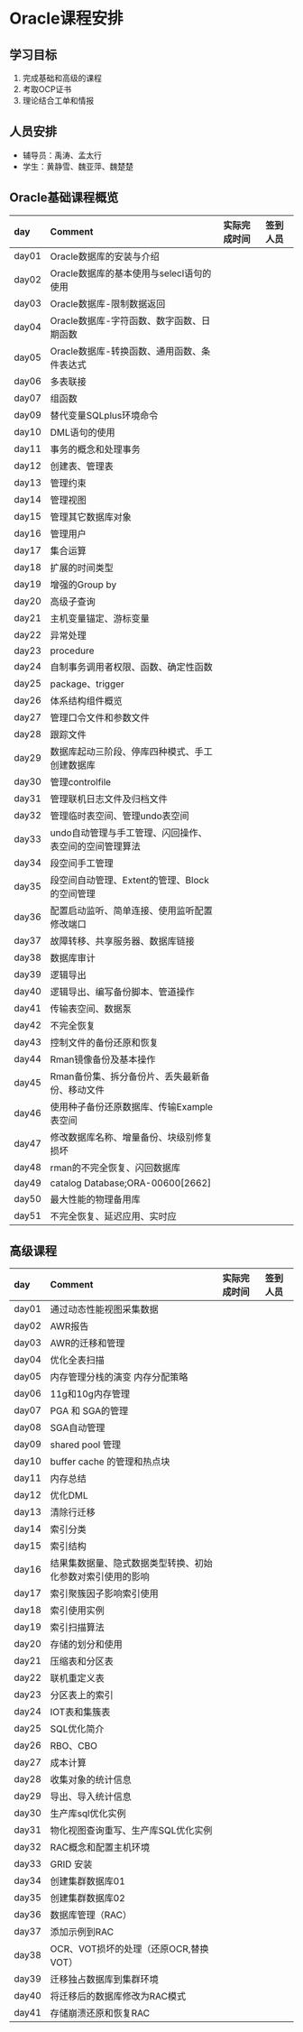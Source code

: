 # Oracle课程安排

## 学习目标

1. 完成基础和高级的课程
2. 考取OCP证书
3. 理论结合工单和情报

## 人员安排

* 辅导员：禹涛、孟太行
* 学生：黄静雪、魏亚萍、魏楚楚

## Oracle基础课程概览

|day|Comment|实际完成时间|签到人员|
|:--|:--|:--|:--|
|day01|Oracle数据库的安装与介绍|||
|day02|Oracle数据库的基本使用与selecl语句的使用|||
|day03|Oracle数据库-限制数据返回|||
|day04|Oracle数据库-字符函数、数字函数、日期函数|||
|day05|Oracle数据库-转换函数、通用函数、条件表达式|||
|day06|多表联接|||
|day07|组函数|||
|day09|替代变量SQLplus环境命令|||
|day10|DML语句的使用|||
|day11|事务的概念和处理事务|||
|day12|创建表、管理表|||
|day13|管理约束|||
|day14|管理视图|||
|day15|管理其它数据库对象|||
|day16|管理用户|||
|day17|集合运算|||
|day18|扩展的时间类型|||
|day19|增强的Group by|||
|day20|高级子查询|||
|day21|主机变量锚定、游标变量|||
|day22|异常处理|||
|day23|procedure|||
|day24|自制事务调用者权限、函数、确定性函数|||
|day25|package、trigger|||
|day26|体系结构组件概览|||
|day27|管理口令文件和参数文件|||
|day28|跟踪文件|||
|day29|数据库起动三阶段、停库四种模式、手工创建数据库|||
|day30|管理controlfile|||
|day31|管理联机日志文件及归档文件|||
|day32|管理临时表空间、管理undo表空间|||
|day33|undo自动管理与手工管理、闪回操作、表空间的空间管理算法|||
|day34|段空间手工管理|||
|day35|段空间自动管理、Extent的管理、Block的空间管理|||
|day36|配置启动监听、简单连接、使用监听配置修改端口|||
|day37|故障转移、共享服务器、数据库链接|||
|day38|数据库审计|||
|day39|逻辑导出|||
|day40|逻辑导出、编写备份脚本、管道操作|||
|day41|传输表空间、数据泵|||
|day42|不完全恢复|||
|day43|控制文件的备份还原和恢复|||
|day44|Rman镜像备份及基本操作|||
|day45|Rman备份集、拆分备份片、丢失最新备份、移动文件|||
|day46|使用种子备份还原数据库、传输Example表空间|||
|day47|修改数据库名称、增量备份、块级别修复损坏|||
|day48|rman的不完全恢复、闪回数据库|||
|day49|catalog Database;ORA-00600[2662]|||
|day50|最大性能的物理备用库|||
|day51|不完全恢复、延迟应用、实时应|||

## 高级课程

|day|Comment|实际完成时间|签到人员|
|:--|:--|:--|:--|
|day01| 通过动态性能视图采集数据|||
|day02| AWR报告|||
|day03| AWR的迁移和管理|||
|day04| 优化全表扫描|||
|day05| 内存管理分栈的演变 内存分配策略|||
|day06| 11g和10g内存管理|||
|day07| PGA 和 SGA的管理|||
|day08| SGA自动管理|||
|day09| shared pool 管理|||
|day10| buffer cache 的管理和热点块|||
|day11|  内存总结|||
|day12| 优化DML|||
|day13| 清除行迁移|||
|day14| 索引分类|||
|day15| 索引结构|||
|day16| 结果集数据量、隐式数据类型转换、初始化参数对索引使用的影响|||
|day17| 索引聚簇因子影响索引使用|||
|day18| 索引使用实例|||
|day19| 索引扫描算法|||
|day20| 存储的划分和使用|||
|day21| 压缩表和分区表|||
|day22| 联机重定义表|||
|day23| 分区表上的索引|||
|day24| IOT表和集簇表|||
|day25| SQL优化简介|||
|day26| RBO、CBO|||
|day27| 成本计算|||
|day28| 收集对象的统计信息|||
|day29| 导出、导入统计信息|||
|day30| 生产库sql优化实例|||
|day31| 物化视图查询重写、生产库SQL优化实例|||
|day32| RAC概念和配置主机环境|||
|day33| GRID 安装|||
|day34| 创建集群数据库01 |||
|day35| 创建集群数据库02 |||
|day36| 数据库管理（RAC）|||
|day37| 添加示例到RAC|||
|day38| OCR、VOT损坏的处理（还原OCR,替换VOT）|||
|day39| 迁移独占数据库到集群环境|||
|day40| 将迁移后的数据库修改为RAC模式|||
|day41| 存储崩溃还原和恢复RAC|||
